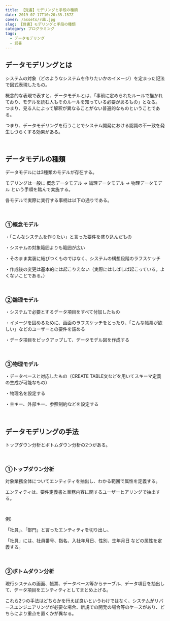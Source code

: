 ```yaml
---
title: 【覚書】モデリングと手段の種類
date: 2019-07-17T10:20:35.157Z
cover: /assets/rdb.jpg
slug: 【覚書】モデリングと手段の種類
category: プログラミング
tags:
  - データモデリング
  - 覚書
---
```

## データモデリングとは

システムの対象（どのようなシステムを作りたいかのイメージ）を定まった記法で図式表現したもの。

概念的な表現で表すと、データモデルとは、「事前に定められたルールで描かれており、モデルを読む人もそのルールを知っている必要があるもの」となる。 つまり、見る人によって解釈が異なることがない普遍的なものということである。

つまり、データモデリングを行うことでシステム開発における認識の不一致を発生しづらくする効果がある。

<br>

## データモデルの種類

データモデルには3種類のモデルが存在する。

モデリングは一般に 概念データモデル → 論理データモデル → 物理データモデル という手順を踏んで実施する。

各モデルで実際に実行する事柄は以下の通りである。

<br>

### ①概念モデル
・「こんなシステムを作りたい」と言った要件を盛り込んだもの

・システムの対象範囲よりも範囲が広い

・そのまま実装に結びつくものではなく、システムの構想段階のラフスケッチ

・作成後の変更は基本的には起こりえない（実際にはしばしば起こっている。よくないことである。）

<br>

### ②論理モデル

・システムで必要とするデータ項目をすべて付加したもの

・イメージを固めるために、画面のラフスケッチをとったり、「こんな帳票が欲しい」などのユーザーとの要件を詰める

・データ項目をピックアップして、データモデル図を作成する

<br>

### ③物理モデル

・データベースと対応したもの（CREATE TABLE文などを用いてスキーマ定義の生成が可能なもの）

・物理名を設定する

・主キー、外部キー、参照制約などを設定する

<br>

## データモデリングの手法

トップダウン分析とボトムダウン分析の2つがある。

<br>

### ①トップダウン分析

対象業務全体についてエンティティを抽出し、わかる範囲で属性を定義する。

エンティティは、要件定義書と業務内容に関するユーザーヒアリングで抽出する。

<br>

例）

「社員」、「部門」と言ったエンティティを切り出し、

「社員」には、社員番号、指名、入社年月日、性別、生年月日 などの属性を定義する。

<br>

### ②ボトムダウン分析

現行システムの画面、帳票、データベース等からテーブル、データ項目を抽出して、データ項目をエンティティとしてまとめ上げる。


これら2つの手法はどちらかを行えば良いというわけではなく、システムがリバースエンジニアリングが必要な場合、新規での開発の場合等のケースがあり、どちらにより重点を置くかが異なる。

